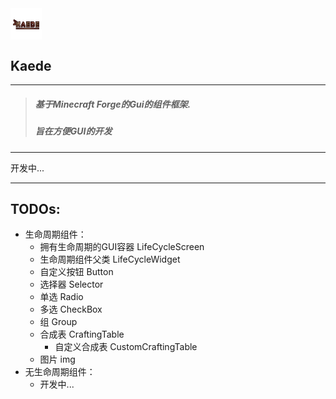 <img src="https://github.com/DespairP/Kaede/blob/master/src/main/resources/logo.png" alt="Kaede" width="10%" style="margin: 0px auto" align="center"/>

## Kaede

----
> ##### 基于Minecraft Forge的Gui的组件框架.
> ##### 旨在方便GUI的开发
---
开发中...

---
## TODOs:
- 生命周期组件：
  - 拥有生命周期的GUI容器 LifeCycleScreen
  - 生命周期组件父类 LifeCycleWidget
  - 自定义按钮 Button
  - 选择器 Selector
  - 单选 Radio
  - 多选 CheckBox
  - 组 Group
  - 合成表 CraftingTable
    - 自定义合成表 CustomCraftingTable
  - 图片 img
- 无生命周期组件：
  - 开发中...